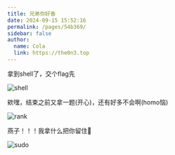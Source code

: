 ```yaml
---
title: 兄弟你好香
date: 2024-09-15 15:52:16
permalink: /pages/54b369/
sidebar: false
author: 
  name: Cola
  link: https://the0n3.top
---
```

拿到shell了，交个flag先

![shell](https://the0n3.top/medias/post/marry/shell.png)

欸嘿，结束之前又拿一题(开心)，还有好多不会啊(homo恼)

![rank](https://the0n3.top/medias/post/marry/rank.png)

燕子！！！我拿什么把你留住🥵

![sudo](https://the0n3.top/medias/post/marry/sudo.jpg)